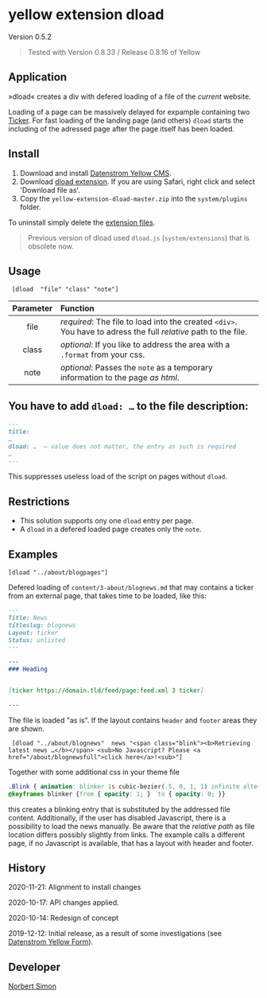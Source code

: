 # yellow extension dload

Version 0.5.2

> Tested with Version 0.8.33 / Release 0.8.16 of Yellow

## Application

»dload« creates a div with defered loading of a file of the *current* website.

Loading of a page can be massively delayed for expample containing two [Ticker](https://github.com/schulle4u/yellow-extensions-schulle4u/tree/master/ticker). For fast loading of the landing page (and others) `dload` starts the including of the adressed page after the page itself has been loaded.

## Install

1. Download and install [Datenstrom Yellow CMS](https://github.com/datenstrom/yellow/).
2. Download [dload extension](https://github.com/BsNoSi/yellow-extension-dload/archive/master.zip).  If you are using Safari, right click and select 'Download file as'.
3. Copy the `yellow-extension-dload-master.zip` into the `system/plugins` folder.

To uninstall simply delete the [extension files](update.ini).

> Previous version of dload used `dload.js` (`system/extensions`) that is obsolete now.

## Usage

     [dload  "file" "class" "note"]
     
| Parameter | Function |
| :---: | :--- |     
| file | *required*: The file to load into the created `<div>`.<br/>You have to adress the full *relative* path to the file. |
| class | *optional*: If you like to address the area with a `.format` from your css. |
| note | *optional*: Passes the `note` as a temporary information to the page *as html*. |


## You have to add `dload: …` to the file description:

```.md
---
title:
…
dload: …  ← value does not matter, the entry as such is required
…
---
```
This suppresses useless load of the script on pages without `dload`.

## Restrictions

- This solution supports ony one `dload` entry per page. 
- A `dload` in a defered loaded page creates only the `note`.


## Examples

	[dload "../about/blogpages"]

Defered loading of `content/3-about/blognews.md` that may contains a ticker from an external page, that takes time to be loaded, like this:

```.md
---
Title: News
titleslug: blognews
Layout: ticker
Status: unlisted
---

--- 
### Heading


[ticker https://domain.tld/feed/page:feed.xml 3 ticker]

---

```
The file is loaded "as is". If the layout contains `header` and `footer` areas they are shown.



     [dload "../about/blognews"  news "<span class="blink"><b>Retrieving latest news …</b></span> <sub>No Javascript? Please <a href="/about/blognewsfull">click here</a>!<sub>"]


Together with some additional css in your theme file

```.css
.Blink { animation: blinker 1s cubic-bezier(.5, 0, 1, 1) infinite alternate; }
@keyframes blinker {from { opacity: 1; }  to { opacity: 0; }}
```

this creates a blinking entry that is substituted by the addressed file content. Additionally, if the user has disabled Javascript, there is a possibility to load the news manually. Be aware that the *relative path* as file location differs possibly slightly from links. The example calls a different page, if no Javascript is available, that has a layout with header and footer.

## History

2020-11-21: Alignment to install changes

2020-10-17: API changes applied.

2020-10-14: Redesign of concept

2019-12-12: Initial release, as a result of some investigations (see [Datenstrom Yellow Form](https://github.com/datenstrom/yellow/issues/469)).

## Developer

[Norbert Simon](https://nosi.de)
